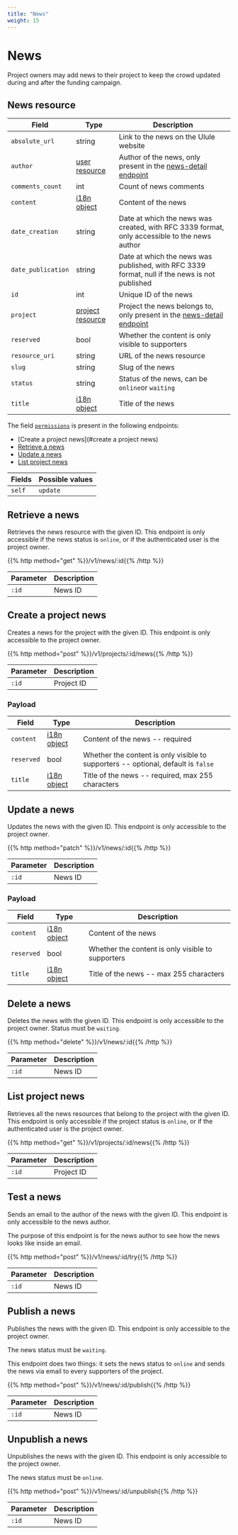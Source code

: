 ```yaml
---
title: "News"
weight: 15
---
```


# News

Project owners may add news to their project to keep the crowd updated during and after the funding campaign.

## News resource

| Field              | Type                         | Description                                                                                   |
| ------------------ | ---------------------------- | --------------------------------------------------------------------------------------------- |
| `absolute_url`     | string                       | Link to the news on the Ulule website                                                         |
| `author`           | [user resource](#user)       | Author of the news, only present in the [news-detail endpoint](#retrieve-a-news)              |
| `comments_count`   | int                          | Count of news comments                                                                        |
| `content`          | [i18n object](#i18n)         | Content of the news                                                                           |
| `date_creation`    | string                       | Date at which the news was created, with RFC 3339 format, only accessible to the news author  |
| `date_publication` | string                       | Date at which the news was published, with RFC 3339 format, null if the news is not published |
| `id`               | int                          | Unique ID of the news                                                                         |
| `project`          | [project resource](#project) | Project the news belongs to, only present in the [news-detail endpoint](#retrieve-a-news)     |
| `reserved`         | bool                         | Whether the content is only visible to supporters                                             |
| `resource_uri`     | string                       | URL of the news resource                                                                      |
| `slug`             | string                       | Slug of the news                                                                              |
| `status`           | string                       | Status of the news, can be `online`or `waiting`                                               |
| `title`            | [i18n object](#i18n)         | Title of the news                                                                             |

The field [`permissions`](#permissions) is present in the
following endpoints:

* [Create a project news](#create a project news)
* [Retrieve a news](#retrieve-a-news)
* [Update a news](#update-a-news)
* [List project news](#list-project-news)

| Fields | Possible values |
| ------ | --------------- |
| `self` | `update`        |

## Retrieve a news

Retrieves the news resource with the given ID. This endpoint is only accessible if the news status is `online`, or if the authenticated user is the project owner.

{{% http method="get" %}}/v1/news/:id{{% /http %}}

| Parameter | Description |
| --------- | ----------- |
| `:id`     | News ID     |

## Create a project news

Creates a news for the project with the given ID. This endpoint is only accessible to the project owner.

{{% http method="post" %}}/v1/projects/:id/news{{% /http %}}

| Parameter | Description |
| --------- | ----------- |
| `:id`     | Project ID  |

### Payload

| Field      | Type                 | Description                                                                       |
| ---------- | -------------------- | --------------------------------------------------------------------------------- |
| `content`  | [i18n object](#i18n) | Content of the news -- required                                                   |
| `reserved` | bool                 | Whether the content is only visible to supporters -- optional, default is `false` |
| `title`    | [i18n object](#i18n) | Title of the news -- required, max 255 characters                                 |

## Update a news

Updates the news with the given ID. This endpoint is only accessible to the project owner.

{{% http method="patch" %}}/v1/news/:id{{% /http %}}

| Parameter | Description |
| --------- | ----------- |
| `:id`     | News ID     |

### Payload

| Field      | Type                 | Description                                       |
| ---------- | -------------------- | ------------------------------------------------- |
| `content`  | [i18n object](#i18n) | Content of the news                               |
| `reserved` | bool                 | Whether the content is only visible to supporters |
| `title`    | [i18n object](#i18n) | Title of the news -- max 255 characters           |

## Delete a news

Deletes the news with the given ID. This endpoint is only accessible to the project owner. Status must be `waiting`.

{{% http method="delete" %}}/v1/news/:id{{% /http %}}

| Parameter | Description |
| --------- | ----------- |
| `:id`     | News ID     |

## List project news

Retrieves all the news resources that belong to the project with the given ID. This endpoint is only accessible if the project status is `online`, or if the authenticated user is the project owner.

{{% http method="get" %}}/v1/projects/:id/news{{% /http %}}

| Parameter | Description |
| --------- | ----------- |
| `:id`     | Project ID |

## Test a news

Sends an email to the author of the news with the given ID. This endpoint is only accessible to the news author.

The purpose of this endpoint is for the news author to see how the news looks like inside an email.

{{% http method="post" %}}/v1/news/:id/try{{% /http %}}

| Parameter | Description |
| --------- | ----------- |
| `:id`     | News ID     |

## Publish a news

Publishes the news with the given ID. This endpoint is only accessible to the project owner.

The news status must be `waiting`.

This endpoint does two things: it sets the news status to `online` and sends the news via email to every supporters of the project.

{{% http method="post" %}}/v1/news/:id/publish{{% /http %}}

| Parameter | Description |
| --------- | ----------- |
| `:id`     | News ID     |

## Unpublish a news

Unpublishes the news with the given ID. This endpoint is only accessible to the project owner.

The news status must be `online`.

{{% http method="post" %}}/v1/news/:id/unpublish{{% /http %}}

| Parameter | Description |
| --------- | ----------- |
| `:id`     | News ID     |
